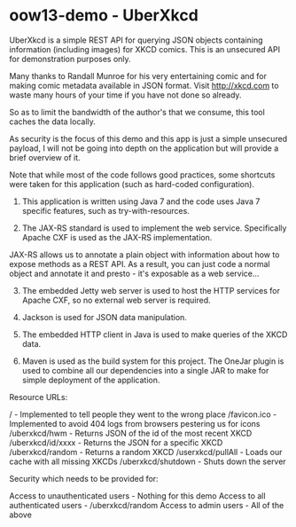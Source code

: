 oow13-demo - UberXkcd
=================

UberXkcd is a simple REST API for querying JSON objects containing
information (including images) for XKCD comics.  This is an unsecured API
for demonstration purposes only.

Many thanks to Randall Munroe for his very entertaining comic and for making
comic metadata available in JSON format.  Visit http://xkcd.com to waste many
hours of your time if you have not done so already.

So as to limit the bandwidth of the author's that we consume, this tool
caches the data locally.

As security is the focus of this demo and this app is just a simple unsecured
payload, I will not be going into depth on the application but will provide a
brief overview of it.

Note that while most of the code follows good practices, some shortcuts were 
taken for this application (such as hard-coded configuration).  

1) This application is written using Java 7 and the code uses Java 7 specific 
features, such as try-with-resources.

2) The JAX-RS standard is used to implement the web service.  Specifically 
Apache CXF is used as the JAX-RS implementation.

JAX-RS allows us to annotate a plain object with information about how to 
expose methods as a REST API.  As a result, you can just code a normal object
and annotate it and presto - it's exposable as a web service...

3) The embedded Jetty web server is used to host the HTTP services for Apache
CXF, so no external web server is required.

4) Jackson is used for JSON data manipulation.

5) The embedded HTTP client in Java is used to make queries of the XKCD data.

6) Maven is used as the build system for this project.  The OneJar plugin is
used to combine all our dependencies into a single JAR to make for simple
deployment of the application.  

Resource URLs:

/ - Implemented to tell people they went to the wrong place
/favicon.ico - Implemented to avoid 404 logs from browsers pestering us for icons
/uberxkcd/hwm - Returns JSON of the id of the most recent XKCD
/uberxkcd/id/xxxx - Returns the JSON for a specific XKCD
/uberxkcd/random - Returns a random XKCD
/userxkcd/pullAll - Loads our cache with all missing XKCDs
/uberxkcd/shutdown - Shuts down the server

Security which needs to be provided for:

Access to unauthenticated users - Nothing for this demo
Access to all authenticated users - /uberxkcd/random
Access to admin users - All of the above
